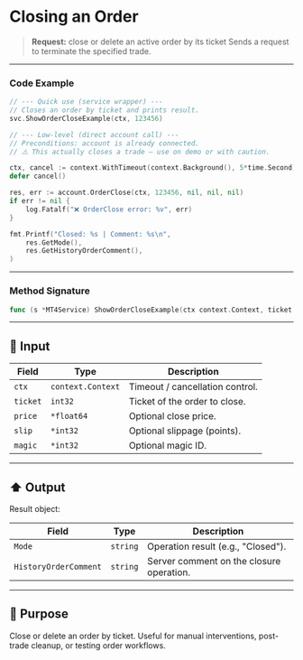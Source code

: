 # Closing an Order

> **Request:** close or delete an active order by its ticket
> Sends a request to terminate the specified trade.

---

### Code Example

```go
// --- Quick use (service wrapper) ---
// Closes an order by ticket and prints result.
svc.ShowOrderCloseExample(ctx, 123456)

// --- Low-level (direct account call) ---
// Preconditions: account is already connected.
// ⚠️ This actually closes a trade — use on demo or with caution.

ctx, cancel := context.WithTimeout(context.Background(), 5*time.Second)
defer cancel()

res, err := account.OrderClose(ctx, 123456, nil, nil, nil)
if err != nil {
    log.Fatalf("❌ OrderClose error: %v", err)
}

fmt.Printf("Closed: %s | Comment: %s\n",
    res.GetMode(),
    res.GetHistoryOrderComment(),
)
```

---

### Method Signature

```go
func (s *MT4Service) ShowOrderCloseExample(ctx context.Context, ticket int32)
```

---

## 🔽 Input

| Field    | Type              | Description                     |
| -------- | ----------------- | ------------------------------- |
| `ctx`    | `context.Context` | Timeout / cancellation control. |
| `ticket` | `int32`           | Ticket of the order to close.   |
| `price`  | `*float64`        | Optional close price.           |
| `slip`   | `*int32`          | Optional slippage (points).     |
| `magic`  | `*int32`          | Optional magic ID.              |

---

## ⬆️ Output

Result object:

| Field                 | Type     | Description                              |
| --------------------- | -------- | ---------------------------------------- |
| `Mode`                | `string` | Operation result (e.g., "Closed").       |
| `HistoryOrderComment` | `string` | Server comment on the closure operation. |

---

## 🎯 Purpose

Close or delete an order by ticket.
Useful for manual interventions, post-trade cleanup, or testing order workflows.

